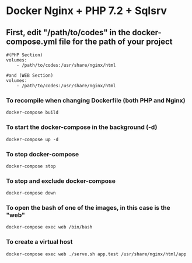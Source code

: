 # Docker Nginx + PHP 7.2 + Sqlsrv

## First, edit "/path/to/codes" in the docker-compose.yml file for the path of your project
```
#(PHP Section)
volumes:
    - /path/to/codes:/usr/share/nginx/html

#and (WEB Section)
volumes:
    - /path/to/codes:/usr/share/nginx/html
```

### To recompile when changing Dockerfile (both PHP and Nginx)
```
docker-compose build 
```

### To start the docker-compose in the background (-d)
```
docker-compose up -d 
```

### To stop docker-compose
```
docker-compose stop
```

### To stop and exclude docker-compose
```
docker-compose down
```

### To open the bash of one of the images, in this case is the "web"
```
docker-compose exec web /bin/bash 
```

### To create a virtual host
```
docker-compose exec web ./serve.sh app.test /usr/share/nginx/html/app 
```
